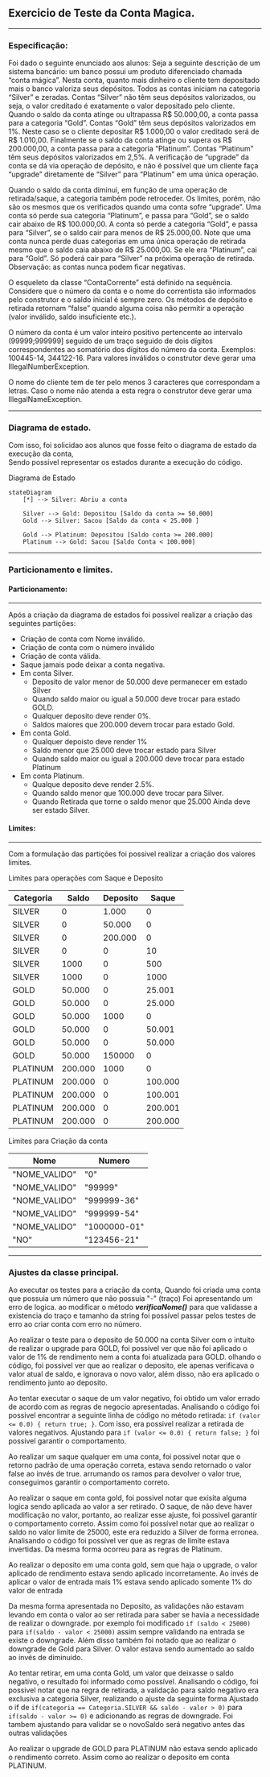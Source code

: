## Exercicio de Teste da Conta Magica.

---

### Especificação:

Foi dado o seguinte enunciado aos alunos:
Seja a seguinte descrição de um sistema bancário: um banco possui um produto diferenciado chamada “conta mágica”. Nesta
conta, quanto mais dinheiro o cliente tem depositado mais o banco valoriza seus depósitos. Todos as contas iniciam na
categoria “Silver” e zeradas. Contas “Silver” não têm seus depósitos valorizados, ou seja, o valor creditado é
exatamente o valor depositado pelo cliente. Quando o saldo da conta atinge ou ultrapassa R$ 50.000,00, a conta passa
para a categoria “Gold”. Contas “Gold” têm seus depósitos valorizados em 1%. Neste caso se o cliente depositar R$
1.000,00 o valor creditado será de R$ 1.010,00. Finalmente se o saldo da conta atinge ou supera os R$ 200.000,00, a
conta passa para a categoria “Platinum”. Contas “Platinum” têm seus depósitos valorizados em 2,5%. A verificação de
“upgrade” da conta se dá via operação de depósito, e não é possível que um cliente faça “upgrade” diretamente de
“Silver” para “Platinum” em uma única operação.

Quando o saldo da conta diminui, em função de uma operação de retirada/saque, a categoria também pode retroceder. Os
limites, porém, não são os mesmos que os verificados quando uma conta sofre “upgrade”. Uma conta só perde sua categoria
“Platinum”, e passa para “Gold”, se o saldo cair abaixo de R$ 100.000,00. A conta só perde a categoria “Gold”, e passa
para “Silver”, se o saldo cair para menos de R$ 25.000,00. Note que uma conta nunca perde duas categorias em uma única
operação de retirada mesmo que o saldo caia abaixo de R$ 25.000,00. Se ele era “Platinum”, cai para “Gold”. Só poderá
cair para “Silver” na próxima operação de retirada. Observação: as contas nunca podem ficar negativas.

O esqueleto da classe “ContaCorrente” está definido na sequência. Considere que o número da conta e o nome do
correntista são informados pelo construtor e o saldo inicial é sempre zero. Os métodos de depósito e retirada retornam
“false” quando alguma coisa não permitir a operação (valor inválido, saldo insuficiente etc.).

O número da conta é um valor inteiro positivo pertencente ao intervalo (99999;999999] seguido de um traço seguido de
dois dígitos correspondentes ao somatório dos dígitos do número da conta. Exemplos: 100445-14, 344122-16. Para valores
inválidos o construtor deve gerar uma IllegalNumberException.

O nome do cliente tem de ter pelo menos 3 caracteres que correspondam a letras. Caso o nome não atenda a esta regra o
construtor deve gerar uma IllegalNameException.

---

### Diagrama de estado.

Com isso, foi solicidao aos alunos que fosse feito o diagrama de estado da execução da conta,\
Sendo possivel representar os estados durante a execução do código.

Diagrama de Estado

```mermaid
stateDiagram
    [*] --> Silver: Abriu a conta

    Silver --> Gold: Depositou [Saldo da conta >= 50.000]
    Gold --> Silver: Sacou [Saldo da conta < 25.000 ]

    Gold --> Platinum: Depositou [Saldo conta >= 200.000]
    Platinum --> Gold: Sacou [Saldo Conta < 100.000]
```

---

### Particionamento e limites.

#### Particionamento:

---

Após a criação da diagrama de estados foi possivel realizar a criação das seguintes partições:

- Criação de conta com Nome inválido.
- Criação de conta com o número inválido
- Criação de conta válida.
- Saque jamais pode deixar a conta negativa.
- Em conta Silver.
    - Deposito de valor menor de 50.000 deve permanecer em estado Silver
    - Quando saldo maior ou igual a 50.000 deve trocar para estado GOLD.
    - Qualquer deposito deve render 0%.
    - Saldos maiores que 200.000 devem trocar para estado Gold.
- Em conta Gold.
    - Qualquer depoisto deve render 1%
    - Saldo menor que 25.000 deve trocar estado para Silver
    - Quando saldo maior ou igual a 200.000 deve trocar para estado Platinum
- Em conta Platinum.
    - Qualque deposito deve render 2.5%.
    - Quando saldo menor que 100.000 deve trocar para Silver.
    - Quando Retirada que torne o saldo menor que 25.000 Ainda deve ser estado Silver.

#### Limites:

---

Com a formulação das partições foi possivel realizar a criação dos valores limites.

Limites para operações com Saque e Deposito

| Categoria | Saldo   | Deposito | Saque   | 
|-----------|---------|----------|---------| 
| SILVER    | 0       | 1.000    | 0       |
| SILVER    | 0       | 50.000   | 0       |
| SILVER    | 0       | 200.000  | 0       |
| SILVER    | 0       | 0        | 10      |
| SILVER    | 1000    | 0        | 500     |
| SILVER    | 1000    | 0        | 1000    |
| GOLD      | 50.000  | 0        | 25.001  |
| GOLD      | 50.000  | 0        | 25.000  |
| GOLD      | 50.000  | 1000     | 0       |
| GOLD      | 50.000  | 0        | 50.001  |
| GOLD      | 50.000  | 0        | 50.000  |
| GOLD      | 50.000  | 150000   | 0       |
| PLATINUM  | 200.000 | 1000     | 0       |
| PLATINUM  | 200.000 | 0        | 100.000 |
| PLATINUM  | 200.000 | 0        | 100.001 |
| PLATINUM  | 200.000 | 0        | 200.001 |
| PLATINUM  | 200.000 | 0        | 200.000 |

Limites para Criação da conta

| Nome          | Numero       |
|---------------|--------------|
| "NOME_VALIDO" | "0"          |
| "NOME_VALIDO" | "99999"      |
| "NOME_VALIDO" | "999999-36"  |
| "NOME_VALIDO" | "999999-54"  |
| "NOME_VALIDO" | "1000000-01" |
| "NO"          | "123456-21"  |

---

### Ajustes da classe principal.

Ao executar os testes para a criação da conta,
Quando foi criada uma conta que possuia um número que não possuia "-" (traço)
Foi apresentando um erro de logica.
ao modificar o método ***verificaNome()*** para que validasse a existencia do traço
e tamanho da string foi possível passar pelos testes de erro ao criar conta com erro no número.

Ao realizar o teste para o deposito de 50.000 na conta Silver com o intuito de realizar
o upgrade para GOLD, foi possivel ver que não foi aplicado o valor de 1% de rendimento
nem a conta foi atualizada para GOLD.
olhando o código, foi possivel ver que ao realizar o deposito, ele apenas verificava o valor
atual de saldo, e ignorava o novo valor, além disso, não era aplicado o rendimento junto ao deposito.

Ao tentar executar o saque de um valor negativo, foi obtido um valor errado de acordo com as regras de negocio
apresentadas.
Analisando o código foi possivel encontrar a seguinte linha de código no método retirada:
`if (valor <= 0.0) { return true; }`. Com isso, era possivel realizar a retirada de valores negativos.
Ajustando para `if (valor <= 0.0) { return false; }` foi possivel garantir o comportamento.

Ao realizar um saque qualquer em uma conta, foi possivel notar que o retorno padrão de uma operação correta,
estava sendo retornado o valor false ao invés de true.
arrumando os ramos para devolver o valor true, conseguimos garantir o comportamento correto.

Ao realizar o saque em conta gold, foi possivel notar que exisita alguma logica sendo aplicada ao valor a ser retirado.
O saque, de não deve haver modificação no valor, portanto, ao realizar esse ajuste, 
foi possivel garantir o comportamento correto.
Assim como foi possível notar que ao realizar o saldo no valor limite de 25000, este era reduzido a Silver
de forma erronea.
Analisando o código foi possível ver que as regras de limite estava invertidas.
Da mesma forma ocorreu para as regras de Platinum.

Ao realizar o deposito em uma conta gold, sem que haja o upgrade, o valor aplicado de rendimento
estava sendo aplicado incorretamente.
Ao invés de aplicar o valor de entrada mais 1% estava sendo aplicado somente 1% do valor de entrada

Da mesma forma apresentada no Deposito, as validações não estavam levando em conta o valor ao ser retirada para saber
se havia a necessidade de realizar o downgrade.
por exemplo foi modificado `if (saldo < 25000)` para `if(saldo - valor < 25000)`
assim sempre validando na entrada se existe o downgrade. 
Além disso também foi notado que ao realizar o downgrade de Gold para Silver.
O valor estava sendo aumentado ao saldo ao invés de diminuido.

Ao tentar retirar, em uma conta Gold, um valor que deixasse o saldo negativo, o resultado foi informado como possível.
Analisando o código, foi possivel notar que na regra de retirada, a validação para saldo negativo era exclusiva a
categoria Silver, realizando o ajuste da seguinte forma
Ajustado o if de `if(categoria == Categoria.SILVER && saldo - valor > 0)` para
`if(saldo - valor >= 0)` e adicionando as regras de downgrade.
Foi tambem ajustando para validar se o novoSaldo será negativo antes das outras validações

Ao realizar o upgrade de GOLD para PLATINUM não estava sendo aplicado o rendimento correto.
Assim como ao realizar o deposito em conta PLATINUM.